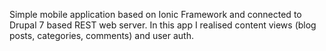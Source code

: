 Simple mobile application based on Ionic Framework and connected to Drupal 7 based REST web server.
In this app I realised content views (blog posts, categories, comments) and user auth.
